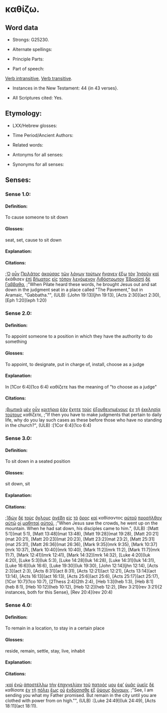 # καθίζω.

<!-- Status: S3=Needs2ndReview -->
<!-- Lexica used for edits: BDAG, FFM, LN, A-S -->

## Word data

* Strongs: G25230.


* Alternate spellings:

* Principle Parts: 

* Part of speech: 

[Verb intransitive](http://ugg.readthedocs.io/en/latest/verb_intransitive.html),
[Verb transitive](http://ugg.readthedocs.io/en/latest/verb_transitive.html).

* Instances in the New Testament: 44 {in 43 verses}.

* All Scriptures cited: Yes.

## Etymology: 

* LXX/Hebrew glosses: 

* Time Period/Ancient Authors: 

* Related words: 

* Antonyms for all senses:

* Synonyms for all senses: 

## Senses:

### Sense 1.0:

#### Definition: 

To cause someone to sit down

#### Glosses:

seat, set, cause to sit down

#### Explanation:

#### Citations:

;[Ὁ](../G35880/01.md) [οὖν](../G37670/01.md) [Πειλᾶτος](../G40910/01.md) [ἀκούσας](../G01910/01.md) [τῶν](../G35880/01.md) [λόγων](../G30560/01.md) [τούτων](../G37780/01.md) [ἤγαγεν](../G00710/01.md) [ἔξω](../G18540/01.md) [τὸν](../G35880/01.md) [Ἰησοῦν](../G24240/01.md) [καὶ](../G25320/01.md) ἐκάθισεν [ἐπὶ](../G19090/01.md) [βήματος](../G09680/01.md) [εἰς](../G15190/01.md) [τόπον](../G51170/01.md) [λεγόμενον](../G30040/01.md) [Λιθόστρωτον](../G30380/01.md) [Ἑβραϊστὶ](../G14470/01.md) [δὲ](../G11610/01.md) [Γαββαθα](../G10420/01.md), 
;"When Pilate heard these words, he brought Jesus out and sat down in the judgment seat in a place called "The Pavement," but in Aramaic, "Gabbatha."",  (ULB)
:[John 19:13](jhn 19:13),  [Acts 2:30](act 2:30),  [Eph 1:20](eph 1:20)

### Sense 2.0:

#### Definition: 

To appoint someone to a position in which they have the authority to do something  

#### Glosses:

To appoint, to designate, put in charge of, install, choose as a judge   

#### Explanation:

In [1Cor 6:4](1co 6:4) καθίζετε has the meaning of "to choose as a judge"

#### Citations:

;[βιωτικὰ](../G09820/01.md) [μὲν](../G33030/01.md) [οὖν](../G37670/01.md) [κριτήρια](../G29220/01.md) [ἐὰν](../G14370/01.md) [ἔχητε](../G21920/01.md) [τοὺς](../G35880/01.md) [ἐξουθενημένους](../G18480/01.md) [ἐν](../G17220/01.md) [τῇ](../G35880/01.md) [ἐκκλησίᾳ](../G15770/01.md) [τούτους](../G37780/01.md) καθίζετε, 
;"If then you have to make judgments that pertain to daily life, why do you lay such cases as these before those who have no standing in the church?", (ULB)
:[1Cor 6:4](1co 6:4)

### Sense 3.0:

#### Definition: 

To sit down in a seated position

#### Glosses:

sit down, sit

#### Explanation:

#### Citations:

;[Ἰδὼν](../G37080/01.md) [δὲ](../G11610/01.md) [τοὺς](../G35880/01.md) [ὄχλους](../G37930/01.md) [ἀνέβη](../G03050/01.md) [εἰς](../G15190/01.md) [τὸ](../G35880/01.md) [ὄρος](../G37350/01.md) [καὶ](../G25320/01.md) καθίσαντος [αὐτοῦ](../G08460/01.md) [προσῆλθον](../G43340/01.md) [αὐτῷ](../G08460/01.md) [οἱ](../G35880/01.md) [μαθηταὶ](../G31010/01.md) [αὐτοῦ](../G08460/01.md), 
;"When Jesus saw the crowds, he went up on the mountain. When he had sat down, his disciples came to him.", (ULB)
:[Matt 5:1](mat 5:1),  [Matt 13:48](mat 13:48),  [Matt 19:28](mat 19:28),  [Matt 20:21](mat 20:21),  [Matt 20:23](mat 20:23),  [Matt 23:2](mat 23:2),  [Matt 25:31](mat 25:31),  [Matt 26:36](mat 26:36),  [Mark 9:35](mrk 9:35),  [Mark 10:37](mrk 10:37),  [Mark 10:40](mrk 10:40),  [Mark 11:2](mrk 11:2),  [Mark 11:7](mrk 11:7),  [Mark 12:41](mrk 12:41),  [Mark 14:32](mrk 14:32),  [Luke 4:20](luk 4:20),  [Luke 5:3](luk 5:3),  [Luke 14:28](luk 14:28),  [Luke 14:31](luk 14:31),  [Luke 16:6](luk 16:6),  [Luke 19:30](luk 19:30),  [John 12:14](jhn 12:14),  [Acts 2:3](act 2:3),  [Acts 8:31](act 8:31),  [Acts 12:21](act 12:21),  [Acts 13:14](act 13:14),  [Acts 16:13](act 16:13),  [Acts 25:6](act 25:6),  [Acts 25:17](act 25:17),  [1Cor 10:7](1co 10:7),  [2Thess 2:4](2th 2:4),  [Heb 1:3](heb 1:3),  [Heb 8:1](heb 8:1),  [Heb 10:12](heb 10:12),  [Heb 12:2](heb 12:2),  [Rev 3:21](rev 3:21){2 instances, both for this Sense},  [Rev 20:4](rev 20:4)

### Sense 4.0:

#### Definition: 

To remain in a location, to stay in a certain place

#### Glosses:

reside, remain, settle, stay, live, inhabit

#### Explanation:

#### Citations:

;[καὶ](../G25320/01.md) [ἐγὼ](../G14730/01.md) [ἀποστέλλω](../G06490/01.md) [τὴν](../G35880/01.md) [ἐπαγγελίαν](../G18600/01.md) [τοῦ](../G35880/01.md) [πατρός](../G39620/01.md) [μου](../G14730/01.md) [ἐφ’](../G19090/01.md) [ὑμᾶς](../G47710/01.md) [ὑμεῖς](../G47710/01.md) [δὲ](../G11610/01.md) καθίσατε [ἐν](../G17220/01.md) [τῇ](../G35880/01.md) [πόλει](../G41720/01.md) [ἕως](../G21930/01.md) [οὗ](../G37390/01.md) [ἐνδύσησθε](../G17460/01.md) [ἐξ](../G15370/01.md) [ὕψους](../G53110/01.md) [δύναμιν](../G14110/01.md), 
;"See, I am sending you what my Father promised. But remain in the city until you are clothed with power from on high."",  (ULB)
:[Luke 24:49](luk 24:49),  [Acts 18:11](act 18:11).
